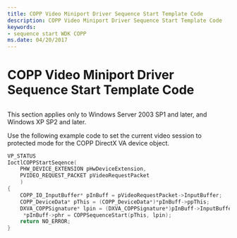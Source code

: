 ```yaml
---
title: COPP Video Miniport Driver Sequence Start Template Code
description: COPP Video Miniport Driver Sequence Start Template Code
keywords:
- sequence start WDK COPP
ms.date: 04/20/2017
---
```


# COPP Video Miniport Driver Sequence Start Template Code


## <span id="ddk_copp_video_miniport_driver_sequence_start_template_code_gg"></span><span id="DDK_COPP_VIDEO_MINIPORT_DRIVER_SEQUENCE_START_TEMPLATE_CODE_GG"></span>


This section applies only to Windows Server 2003 SP1 and later, and Windows XP SP2 and later.

Use the following example code to set the current video session to protected mode for the COPP DirectX VA device object.

```cpp
VP_STATUS
IoctlCOPPStartSeqence(
    PHW_DEVICE_EXTENSION pHwDeviceExtension,
    PVIDEO_REQUEST_PACKET pVideoRequestPacket
    )
{
    COPP_IO_InputBuffer* pInBuff = pVideoRequestPacket->InputBuffer;
    COPP_DeviceData* pThis = (COPP_DeviceData*)*pInBuff->ppThis;
    DXVA_COPPSignature* lpin = (DXVA_COPPSignature*)pInBuff->InputBuffer;
     *pInBuff->phr = COPPSequenceStart(pThis, lpin);
    return NO_ERROR;
}
```

 

 






